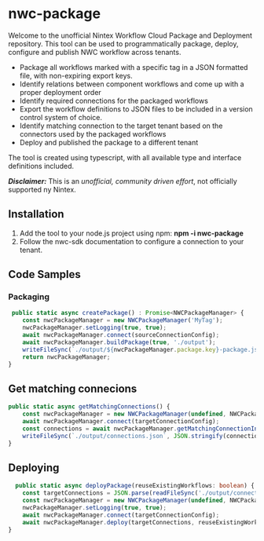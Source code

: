 # nwc-package

Welcome to the unofficial Nintex Workflow Cloud Package and Deployment repository. This tool can be used to programmatically package, deploy, configure and publish NWC workflow across tenants.

- Package all workflows marked with a specific tag in a JSON formatted file, with non-expiring export keys.
- Identify relations between component workflows and come up with a proper deployment order
- Identify required connections for the packaged workflows 
- Export the workflow definitions to JSON files to be included in a version control system of choice. 
- Identify matching connection to the target tenant based on the connectors used by the packaged workflows
- Deploy and published the package to a different tenant 

The tool is created using typescript, with all available type and interface definitions included.

_**Disclaimer:**_ This is an *unofficial, community driven effort*, not officially supported ny Nintex.
## Installation

1. Add the tool to your node.js project using npm: **npm -i nwc-package**
2. Follow the nwc-sdk documentation to configure a connection to your tenant.

## Code Samples
### Packaging
```typescript
 public static async createPackage() : Promise<NWCPackageManager> {
	const nwcPackageManager = new NWCPackageManager('MyTag');
	nwcPackageManager.setLogging(true, true);
	await nwcPackageManager.connect(sourceConnectionConfig);
	await nwcPackageManager.buildPackage(true, './output');
	writeFileSync(`./output/${nwcPackageManager.package.key}-package.json`, JSON.stringify(nwcPackageManager.package));
	return nwcPackageManager;
}
```
## Get matching connecions
```typescript
public static async getMatchingConnections() {
	const nwcPackageManager = new NWCPackageManager(undefined, NWCPackageManager.loadPackage('./output/MyTag-package.json'));
	await nwcPackageManager.connect(targetConnectionConfig);
	const connections = await nwcPackageManager.getMatchingConnectionInfos();
	writeFileSync(`./output/connections.json`, JSON.stringify(connections));
}
```
## Deploying
```typescript
  public static async deployPackage(reuseExistingWorkflows: boolean) {
	const targetConnections = JSON.parse(readFileSync('./output/connections.json', 'utf-8')) as INWCConnectionInfo[];
	const nwcPackageManager = new NWCPackageManager(undefined, NWCPackageManager.loadPackage('./output/MyTag-package.json'));
	nwcPackageManager.setLogging(true, true);
	await nwcPackageManager.connect(targetConnectionConfig);
	await nwcPackageManager.deploy(targetConnections, reuseExistingWorkflows);
}
```